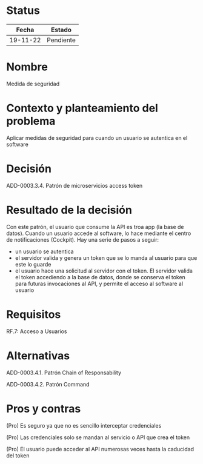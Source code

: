 # Status

| Fecha | Estado |
| --- | --- |
| 19-11-22 | Pendiente |

# Nombre

Medida de seguridad

# Contexto y planteamiento del problema

Aplicar medidas de seguridad para cuando un usuario se autentica en el software

# Decisión

ADD-0003.3.4. Patrón de microservicios access token

# Resultado de la decisión

Con este patrón, el usuario que consume la API es troa app (la base de datos). Cuando un usuario accede al software, lo hace mediante el centro de notificaciones (Cockpit).
Hay una serie de pasos a seguir:
- un usuario se autentica
- el servidor valida y genera un token que se lo manda al usuario para que este lo guarde
- el usuario hace una solicitud al servidor con el token. El servidor valida el token accediendo a la base de datos, donde se conserva el token para futuras invocaciones al API, y permite el acceso al software al usuario

# Requisitos

RF.7: Acceso a Usuarios

# Alternativas

ADD-0003.4.1. Patrón Chain of Responsability

ADD-0003.4.2. Patrón Command

# Pros y contras

(Pro) Es seguro ya que no es sencillo interceptar credenciales

(Pro) Las credenciales solo se mandan al servicio o API que crea el token

(Pro) El usuario puede acceder al API numerosas veces hasta la caducidad del token
